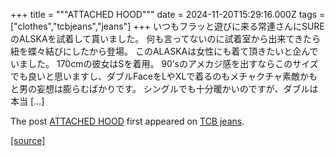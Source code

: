 +++
title = """ATTACHED HOOD"""
date = 2024-11-20T15:29:16.000Z
tags = ["clothes","tcbjeans","jeans"]
+++
いつもフラッと遊びに来る常連さんにSUREのALSKAを試着して貰いました。 何も言ってないのに試着室から出来てきたら紐を蝶々結びにしたから登場。 このALASKAは女性にも着て頂きたいと企んでいました。 170cmの彼女はSを着用。 90’sのアメカジ感を出すならこのサイズでも良いと思いますし、ダブルFaceをLやXLで着るのもメチャクチャ素敵かもと男の妄想は膨らむばかりです。 シングルでも十分暖かいのですが、ダブルは本当 \[…\]

The post [ATTACHED HOOD](http://tcbjeans.com/2024/11/21/50087) first appeared on [TCB jeans](http://tcbjeans.com).

[[source]](http://tcbjeans.com/2024/11/21/50087)
